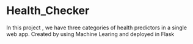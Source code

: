 # Health_Checker
In this project , we have three categories of health predictors in a single web app. Created by using Machine Learing and deployed in Flask
